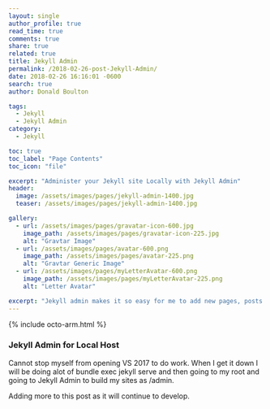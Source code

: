```yaml
---
layout: single
author_profile: true
read_time: true
comments: true
share: true
related: true
title: Jekyll Admin
permalink: /2018-02-26-post-Jekyll-Admin/
date: 2018-02-26 16:16:01 -0600
search: true
author: Donald Boulton

tags:
  - Jekyll
  - Jekyll Admin
category:
  - Jekyll

toc: true
toc_label: "Page Contents"
toc_icon: "file"

excerpt: "Administer your Jekyll site Locally with Jekyll Admin"
header:
  image: /assets/images/pages/jekyll-admin-1400.jpg
  teaser: /assets/images/pages/jekyll-admin-1400.jpg

gallery:
  - url: /assets/images/pages/gravatar-icon-600.jpg
    image_path: /assets/images/pages/gravatar-icon-225.jpg
    alt: "Gravtar Image"
  - url: /assets/images/pages/avatar-600.png
    image_path: /assets/images/pages/avatar-225.png
    alt: "Gravtar Generic Image"
  - url: /assets/images/pages/myLetterAvatar-600.png
    image_path: /assets/images/pages/myLetterAvatar-225.png
    alt: "Letter Avatar"

excerpt: "Jekyll admin makes it so easy for me to add new pages, posts or any type of content including Changing Configuration."
---
```


{% include octo-arm.html %}

### Jekyll Admin for Local Host

Cannot stop myself from opening VS 2017 to do work. When I get it down I will be doing alot of bundle exec jekyll serve and then going to my root and going to Jekyll Admin to build my sites as /admin.

Adding more to this post as it will continue to develop.